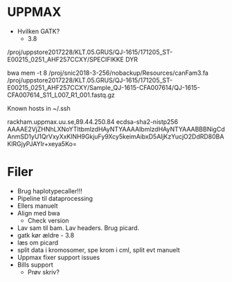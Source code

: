 # UPPMAX

* Hvilken GATK?
  * 3.8

/proj/uppstore2017228/KLT.05.GRUS/QJ-1615/171205_ST-E00215_0251_AHF257CCXY/SPECIFIKKE DYR



bwa mem -t 8 /proj/snic2018-3-256/nobackup/Resources/canFam3.fa /proj/uppstore2017228/KLT.05.GRUS/QJ-1615/171205_ST-E00215_0251_AHF257CCXY/Sample_QJ-1615-CFA007614/QJ-1615-CFA007614_S11_L007_R1_001.fastq.gz



Known hosts in ~/.ssh

rackham.uppmax.uu.se,89.44.250.84 ecdsa-sha2-nistp256 AAAAE2VjZHNhLXNoYTItbmlzdHAyNTYAAAAIbmlzdHAyNTYAAABBBNigCdAnmSD1yU1QrVxyXxKlNH9GkjuFy9Xcy5keimAibxD5AljKzYucjO2DdRD80BAKlRGjyPJAYIr+xeya5Ko=



# Filer

- Brug haplotypecaller!!!
- Pipeline til dataprocessing
- Ellers manuelt
- Align med bwa
  - Check version
- Lav sam til bam. Lav headers. Brug picard. 
- gatk kør ældre - 3.8
- læs om picard
- split data i kromosomer, spe krom i cml, split evt manuelt
- Uppmax fixer support issues
- Bills support
  - Prøv skriv?